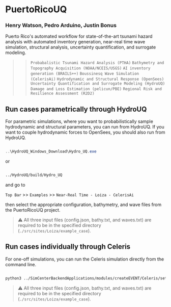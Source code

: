 # PuertoRicoUQ
### Henry Watson, Pedro Arduino, Justin Bonus

Puerto Rico's automated workflow for state-of-the-art tsunami hazard analysis with automated inventory generation, near-real time wave simulation, structural analysis, uncertainty quantification, and surrogate modeling. 

>> ``Probabalistic Tsunami Hazard Analysis (PTHA)`` 
>> ``Bathymetry and Topography Acquisition (NOAA/NCEIS/USGS)`` 
>> ``AI inventory generation (BRAILS++)`` 
>> ``Boussinesq Wave Simulation (CelerisAi)`` 
>> ``Hydrodynamic and Structural Response (OpenSees)`` 
>> ``Uncertainty Quantification and Surrogate Modeling (HydroUQ)`` 
>> ``Damage and Loss Estimation (pelicun/PBE)`` 
>> ``Regional Risk and Resilience Assessment (R2D2)``


## Run cases parametrically through HydroUQ

For parametric simulations, where you want to probabilistically sample hydrodynamic and structural parameters, you can run from HydroUQ. If you want to couple hydrodynamic forces to OpenSees, you should also run from HydroUQ.

```powershell

..\HydroUQ_Windows_Download\Hydro_UQ.exe

```

or 

```bash

../HydroUQ/build/Hydro_UQ

```

and go to 

`Top Bar` >> `Examples` >> `Near-Real Time - Loiza - CelerisAi` 

then select the appropriate configuration, bathymetry, and wave files from the PuertoRicoUQ project. 

> ⚠️ All three input files (config.json, bathy.txt, and waves.txt) are required to be in the specified directory (`./src/sites/Loiza/example_case`).


## Run cases individually through Celeris

For one-off simulations, you can run the Celeris simulation directly from the command line.

```bash

python3 ../SimCenterBackendApplications/modules/createEVENT/Celeris/setrun.py -d ./src/sites/Loiza/example_case -f config.json -b bathy.txt -w waves.txt

```
> ⚠️ All three input files (config.json, bathy.txt, and waves.txt) are required to be in the specified directory (`./src/sites/Loiza/example_case`).
